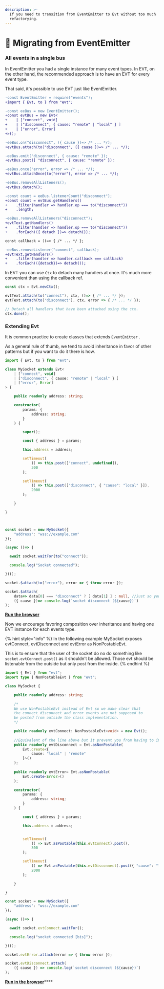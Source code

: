 ```yaml
---
description: >-
  If you need to transition from EventEmitter to Evt without too much
  refactorying.
---
```


# 🔩 Migrating from EventEmitter

### All events in a single bus

In EventEmitter you had a single instance for many event types. In EVT, on the other hand, the recommended approach is to have an EVT for every event type.

That said, it's possible to use EVT just like EventEmitter.

```diff
-const EventEmitter = require("events");
+import { Evt, to } from "evt";

-const eeBus = new EventEmitter();
+const evtBus = new Evt<
+    | ["connect", void]
+    | ["disconnect", { cause: "remote" | "local" } ]
+    | ["error", Error]
+>();

-eeBus.on("disconnect", ({ cause })=> /* ... */);
+evtBus.attach(to("disconnect", ({ cause })=> /* ... */);

-eeBus.emit("disconnect", { cause: "remote" });
+evtBus.post([ "disconnect", { cause: "remote" }):

-eeBus.once("error", error => /* ... */);
+evtBus.attachOnce(to("error"), error => /* ... */);

-eeBus.removeAllListeners();
+evtBus.detach();

-const count = eeBus.listenerCount("disconnect");
+const count = evtBus.getHandlers()
+    .filter(handler => handler.op === to("disconnect"))
+    .length;

-eeBus.removeAllListeners("disconnect");
+evtText.getHandlers()
+    .filter(handler => handler.op === to("disconnect"))
+    .forEach(({ detach })=> detach());

const callback = ()=> { /* ... */ };

-eeBus.removeListener("connect", callback);
+evtText.getHandlers()
+    .filter(handler => handler.callback === callback)
+    .forEach(({detach})=> detach());

```

In EVT you can use `Ctx` to detach many handlers at once. It's much more convenient than using the callback ref.

```typescript
const ctx = Evt.newCtx();  

evtText.attach(to("connect"), ctx, ()=> { /* ... */ });
evtText.attach(to("disconnect"), ctx, error => { /* ... */ });

// Detach all handlers that have been attached using the ctx.
ctx.done();
```

### Extending Evt

It is common practice to create classes that extends `EventEmitter` .&#x20;

As a general rule of thumb, we tend to avoid inheritance in favor of other patterns but if you want to do it there is how.

```typescript
import { Evt, to } from "evt";

class MySocket extends Evt<
    | ["connect", void]
    | ["disconnect", { cause: "remote" | "local" } ]
    | ["error", Error]
> {

    public readonly address: string;

    constructor(
        params: { 
            address: string; 
        }
    ) {

        super();

        const { address } = params;

        this.address = address;

        setTimeout(
            () => this.post(["connect", undefined]),
            300
        );

        setTimeout(
            () => this.post(["disconnect", { "cause": "local" }]),
            2000
        );

    }

}



const socket = new MySocket({ 
    "address": "wss://example.com"
});

(async ()=> {

  await socket.waitFor(to("connect"));

  console.log("Socket connected");

})();

socket.$attach(to("error"), error => { throw error });

socket.$attach(
    data=> data[0] === "disconnect" ? [ data[1] ] : null, //Just so you know this is what the to() operator do
    ({ cause })=> console.log(`socket disconnect (${cause})`)
);
```

****[**Run the browser**](https://stackblitz.com/edit/evt-inheritence-pdzywu?file=index.ts)****

Now we encourage favoring composition over inheritance and having one EVT instance for each events type.&#x20;

{% hint style="info" %}
In the following example MySocket exposes evtConnect, evtDisconnect and evtError as NonPostableEvt. &#x20;

This is to ensure that the user of the socket do no do something like `socket.evtConnect.post()` as it shouldn't be allowed. Those evt should be listenable from the outside but only post from the inside.
{% endhint %}

```typescript
import { Evt } from "evt";
import type { NonPostableEvt } from "evt";

class MySocket {

    public readonly address: string;
    
    /*
    We use NonPostableEvt instead of Evt so we make clear that
    the connect disconnect and error events are not supposed to
    be posted from outside the class implementation.
    */

    public readonly evtConnect: NonPostableEvt<void> = new Evt();
    
    //Equivalent of the line above but it prevent you from having to import the ToNonPostable helper type
    public readonly evtDisconnect = Evt.asNonPostable(
        Evt.create<{ 
            cause: "local" | "remote" 
        }>()
    ); 
    
    public readonly evtError= Evt.asNonPostable(
        Evt.create<Error>()
    );

    constructor(
        params: { 
            address: string; 
        }
    ) {

        const { address } = params;

        this.address = address;


        setTimeout(
            () => Evt.asPostable(this.evtConnect).post(),
            300
        );

        setTimeout(
            () => Evt.asPostable(this.evtDisconnect).post({ "cause": "local" }),
            2000
        );

    }

}

const socket = new MySocket({ 
    "address": "wss://example.com"
});

(async ()=> {

  await socket.evtConnect.waitFor();

  console.log("socket connected [bis]");

})();

socket.evtError.attach(error => { throw error });

socket.evtDisconnect.attach(
    ({ cause }) => console.log(`socket disconnect (${cause})`)
);
```

[**Run in the browser**](https://stackblitz.com/edit/evt-inheritence-mnhwcs?file=index.ts)****

